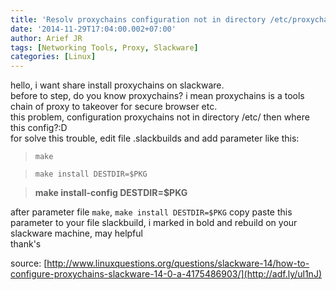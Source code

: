 ```yaml
---
title: 'Resolv proxychains configuration not in directory /etc/proxychains.conf #Slackware'
date: '2014-11-29T17:04:00.002+07:00'
author: Arief JR
tags: [Networking Tools, Proxy, Slackware]
categories: [Linux]
---
```


hello, i want share install proxychains on slackware.  
before to step, do you know proxychains? i mean proxychains is a tools chain of proxy to takeover for secure browser etc.  
this problem, configuration proxychains not in directory /etc/ then where this config?:D  
for solve this trouble, edit file .slackbuilds and add parameter like this:  

> `make`

> `make install DESTDIR=$PKG`

> **make install-config DESTDIR=$PKG**
  
after parameter file `make`, `make install DESTDIR=$PKG`
copy paste this parameter to your file slackbuild, i marked in bold and rebuild on your slackware machine, may helpful  
thank's  
  
source: [http://www.linuxquestions.org/questions/slackware-14/how-to-configure-proxychains-slackware-14-0-a-4175486903/](http://adf.ly/ul1nJ)